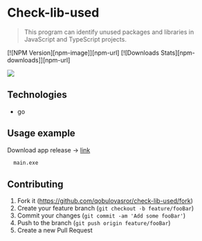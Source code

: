 # Check-lib-used
> This program can identify unused packages and libraries in JavaScript and TypeScript projects.

[![NPM Version][npm-image]][npm-url]
[![Downloads Stats][npm-downloads]][npm-url]

<img src="https://github.com/user-attachments/assets/92241792-5ee2-47f0-be0a-a8eb4d26d26f" with="250px"/>

## Technologies
- go


## Usage example

Download app release -> [link](https://github.com/qobulovasror/check-lib-used/releases/download/0.0.1/app.exe)

```bash
  main.exe
```


## Contributing

1. Fork it (<https://github.com/qobulovasror/check-lib-used/fork>)
2. Create your feature branch (`git checkout -b feature/fooBar`)
3. Commit your changes (`git commit -am 'Add some fooBar'`)
4. Push to the branch (`git push origin feature/fooBar`)
5. Create a new Pull Request

